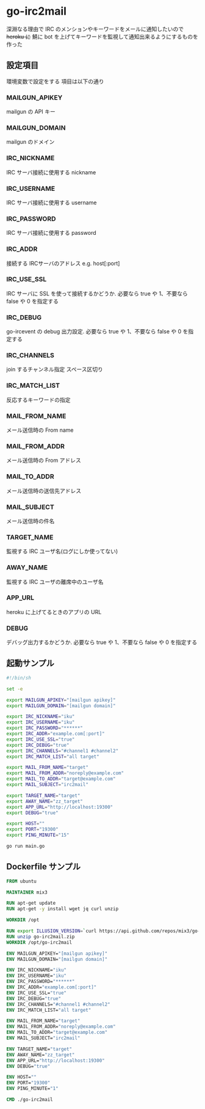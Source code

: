 # go-irc2mail

深淵なる理由で IRC のメンションやキーワードをメールに通知したいので ~~heroku に~~ 鯖に bot を上げてキーワードを監視して通知出来るようにするものを作った

## 設定項目

環境変数で設定をする 項目は以下の通り

### MAILGUN_APIKEY


mailgun の API キー

### MAILGUN_DOMAIN

mailgun のドメイン

### IRC_NICKNAME

IRC サーバ接続に使用する nickname

### IRC_USERNAME

IRC サーバ接続に使用する username

### IRC_PASSWORD

IRC サーバ接続に使用する password

### IRC_ADDR

接続する IRCサーバのアドレス e.g. host[:port]

### IRC_USE_SSL

IRC サーバに SSL を使って接続するかどうか. 必要なら true や 1、不要なら false や 0 を指定する

### IRC_DEBUG

go-ircevent の debug 出力設定. 必要なら true や 1、不要なら false や 0 を指定する

### IRC_CHANNELS

join するチャンネル指定 スペース区切り

### IRC_MATCH_LIST

反応するキーワードの指定

### MAIL_FROM_NAME

メール送信時の From name

### MAIL_FROM_ADDR

メール送信時の From アドレス

### MAIL_TO_ADDR

メール送信時の送信先アドレス

### MAIL_SUBJECT

メール送信時の件名

### TARGET_NAME

監視する IRC ユーザ名(ログにしか使ってない)

### AWAY_NAME

監視する IRC ユーザの離席中のユーザ名

### APP_URL

heroku に上げてるときのアプリの URL

### DEBUG

デバッグ出力するかどうか. 必要なら true や 1、不要なら false や 0 を指定する

## 起動サンプル

```sh
#!/bin/sh

set -e

export MAILGUN_APIKEY="[mailgun apikey]"
export MAILGUN_DOMAIN="[mailgun domain]"

export IRC_NICKNAME="iku"
export IRC_USERNAME="iku"
export IRC_PASSWORD="******"
export IRC_ADDR="example.com[:port]"
export IRC_USE_SSL="true"
export IRC_DEBUG="true"
export IRC_CHANNELS="#channel1 #channel2"
export IRC_MATCH_LIST="all target"

export MAIL_FROM_NAME="target"
export MAIL_FROM_ADDR="noreply@example.com"
export MAIL_TO_ADDR="target@example.com"
export MAIL_SUBJECT="irc2mail"

export TARGET_NAME="target"
export AWAY_NAME="zz_target"
export APP_URL="http://localhost:19300"
export DEBUG="true"

export HOST=""
export PORT="19300"
export PING_MINUTE="15"

go run main.go
```

## Dockerfile サンプル

```Dockerfile
FROM ubuntu

MAINTAINER mix3

RUN apt-get update
RUN apt-get -y install wget jq curl unzip

WORKDIR /opt

RUN export ILLUSION_VERSION=`curl https://api.github.com/repos/mix3/go-irc2mail/releases | jq -r ".[0].tag_name"` && wget https://github.com/mix3/go-irc2mail/releases/download/${ILLUSION_VERSION}/go-irc2mail-${ILLUSION_VERSION}-linux-amd64.zip -O /opt/go-irc2mail.zip
RUN unzip go-irc2mail.zip
WORKDIR /opt/go-irc2mail

ENV MAILGUN_APIKEY="[mailgun apikey]"
ENV MAILGUN_DOMAIN="[mailgun domain]"

ENV IRC_NICKNAME="iku"
ENV IRC_USERNAME="iku"
ENV IRC_PASSWORD="******"
ENV IRC_ADDR="example.com[:port]"
ENV IRC_USE_SSL="true"
ENV IRC_DEBUG="true"
ENV IRC_CHANNELS="#channel1 #channel2"
ENV IRC_MATCH_LIST="all target"

ENV MAIL_FROM_NAME="target"
ENV MAIL_FROM_ADDR="noreply@example.com"
ENV MAIL_TO_ADDR="target@example.com"
ENV MAIL_SUBJECT="irc2mail"

ENV TARGET_NAME="target"
ENV AWAY_NAME="zz_target"
ENV APP_URL="http://localhost:19300"
ENV DEBUG="true"

ENV HOST=""
ENV PORT="19300"
ENV PING_MINUTE="1"

CMD ./go-irc2mail
```
